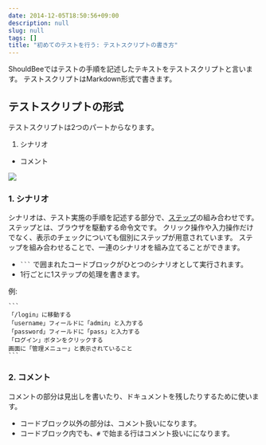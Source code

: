```yaml
---
date: 2014-12-05T18:50:56+09:00
description: null
slug: null
tags: []
title: "初めてのテストを行う: テストスクリプトの書き方"
---
```


ShouldBeeではテストの手順を記述したテキストをテストスクリプトと言います。
テストスクリプトはMarkdown形式で書きます。

## テストスクリプトの形式

テストスクリプトは2つのパートからなります。

1.  シナリオ
*  コメント

![](/script/script-format.png)


### 1. シナリオ

シナリオは、テスト実施の手順を記述する部分で、[ステップ]の組み合わせです。
ステップとは、ブラウザを駆動する命令文です。
クリック操作や入力操作だけでなく、表示のチェックについても個別にステップが用意されています。
ステップを組み合わせることで、一連のシナリオを組み立てることができます。

* <code>```</code> で囲まれたコードブロックがひとつのシナリオとして実行されます。
* 1行ごとに1ステップの処理を書きます。

例:

<pre><code>```
「/login」に移動する
「username」フィールドに「admin」と入力する
「password」フィールドに「pass」と入力する
「ログイン」ボタンをクリックする
画面に「管理メニュー」と表示されていること
```
</code></pre>

### 2. コメント

コメントの部分は見出しを書いたり、ドキュメントを残したりするために使います。

* コードブロック以外の部分は、コメント扱いになります。
* コードブロック内でも、`#` で始まる行はコメント扱いにになります。


[ステップ]: /steps/
